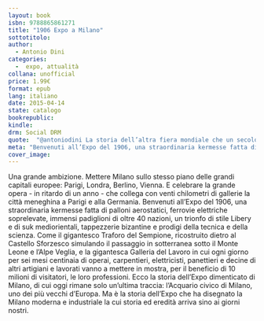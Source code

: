 ```yaml
---
layout: book
isbn: 9788865861271
title: "1906 Expo a Milano"
sottotitolo:
author:
  - Antonio Dini
categories:
  -  expo, attualità
collana: unofficial
price: 1.99€
format: epub
lang: italiano
date: 2015-04-14
state: catalogo
bookrepublic:
kindle:
drm: Social DRM
quote:  "@antoniodini La storia dell’altra fiera mondiale che un secolo fa celebrò il traforo del Sempione (e la potenza industriale di Milano)"
meta: "Benvenuti all’Expo del 1906, una straordinaria kermesse fatta di palloni aerostatici, ferrovie elettriche soprelevate, immensi padiglioni di oltre 40 nazioni, un trionfo di stile Libery e di suk mediorientali, tappezzerie bizantine e prodigi della tecnica e della scienza."
cover_image:
---
```

Una grande ambizione. Mettere Milano sullo stesso piano delle grandi capitali europee: Parigi, Londra, Berlino, Vienna. E celebrare la grande opera - in ritardo di un anno - che collega con venti chilometri di gallerie la città meneghina a Parigi e alla Germania. Benvenuti all’Expo del 1906, una straordinaria kermesse fatta di palloni aerostatici, ferrovie elettriche soprelevate, immensi padiglioni di oltre 40 nazioni, un trionfo di stile Libery e di suk mediorientali, tappezzerie bizantine e prodigi della tecnica e della scienza. Come il gigantesco Traforo del Sempione, ricostruito dietro al Castello Sforzesco simulando il passaggio in sotterranea sotto il Monte Leone e l’Alpe Veglia, e la gigantesca Galleria del Lavoro in cui ogni giorno per sei mesi centinaia di operai, carpentieri, elettricisti, panettieri e decine di altri artigiani e lavorati vanno a mettere in mostra, per il beneficio di 10 milioni di visitatori, le loro professioni.
Ecco la storia dell’Expo dimenticato di Milano, di cui oggi rimane solo un’ultima traccia: l’Acquario civico di Milano, uno dei più vecchi d’Europa. Ma è la storia dell’Expo che ha disegnato la Milano moderna e industriale la cui storia ed eredità arriva sino ai giorni nostri.
